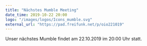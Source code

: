 ```yaml
---
title: "Nächstes Mumble Meeting"
date_time: 2019-10-22 20:00
logo: "/images/logos/Icons_mumble.svg"
external_url: "https://pad.freifunk.net/p/oio221019"
---
```


Unser nächstes Mumble findet am 22.10.2019 im 20:00 Uhr statt.